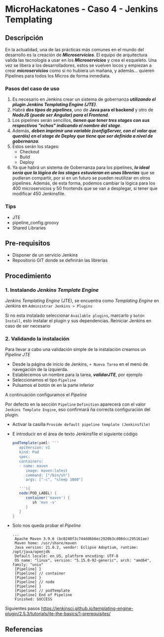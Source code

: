 # MicroHackatones - Caso 4 - Jenkins Templating

## Descripción

En la actualidad, una de las prácticas más comunes en el mundo del desarrollo es la creación de ***Microservicios***. El equipo de arquitectura valida las tecnología a usar en los ***Microservicios*** y crea el esqueleto. Una vez se libera a los desarrolladores, estos se vuelven locos y empiezan a crear ***microservicios*** como si no hubiera un mañana, y además… quieren Pipelines para todos los Micros de forma inmediata.

### Pasos del caso de uso

1. Es necesario en Jenkins crear un sistema de gobernanza ***utilizando el plugin Jenkins Templating Engine (JTE)***.
2. Habrá ***dos tipos de pipelines***, uno de **Java para el backend** y otro de ***NodeJS (puede ser Angular) para el Frontend***.
3. Los pipelines serán sencillos, ***tienen que tener tres stages con sus respectivos "echos" indicando el nombre del stage***.
4. Además, ***deben imprimir una variable (configServer, con el valor que queráis) en el stage de Deploy que tiene que ser definida a nivel de gobernanza***.
5. Estos serán los stages:
   - Checkout
   - Build
   - Deploy
6. Ya que habrá un sistema de Gobernanza para los pipelines, ***lo ideal sería que la lógica de los stages estuvieran en unas librerías*** que se pudieran compartir, por si en un futuro se pueden reutilizar en otros pipelines. Además, de esta forma, podemos cambiar la lógica para los 400 microservicios y 50 frontends que se van a desplegar, si tener que modificar 450 Jenkinsfile.

### Tips

- JTE
- pipeline_config.groovy
- Shared Libraries

## Pre-requisitos

- Disponer de un servicio Jenkins
- Repositorio GIT donde se definirán las librerías

## Procedimiento

### 1. Instalando *Jenkins Template Engine*

*Jenkins Templating Engine* (JTE), se encuentra como *Templating Engine* en Jenkins en `Administrar Jenkins > Plugins`

Si no esta instalado seleccionar `Available plugins`, marcarlo y `botón Install`, esto instalar el plugin y sus dependencias. Reiniciar Jenkins en caso de ser necesario

### 2. Validando la instalación

Para llevar a cabo una validación simple de la instalación  creamos un *Pipeline JTE*

- Desde la página de inicio de Jenkins, `+ Nueva Tarea` en el menú de navegación de la izquierda.
- Establecemos un nombre para la tarea, ***validarJTE***, por ejemplo
- Seleccionamos el tipo `Pipeline`
- Pulsamos el botón `OK`  en la parte inferior

A continuación configuramos el *Pipeline*

Por defecto en la sección `Pipeline` `Definition` aparecerá  con el valor `Jenkins Template Engine`, eso confirmará ña correcta configuración del plugin.

- Activar la casilla `Provide default pipeline template (Jenkinsfile)`
- E introducir en el área de texto Jenkinsfile el siguiente código

   ```GROOVY
   podTemplate(yaml: '''
      apiVersion: v1
      kind: Pod
      spec:
      containers:
      - name: maven
         image: maven:latest
         command: ["/bin/sh"]
         args: ["-c", "sleep 1000"]

      '''){
      node(POD_LABEL) {
         container('maven') {
            sh 'mvn -v'
         }
      }
   }
   ```

- Solo nos queda probar el *Pipeline*

  ```TEXT
  ...
   Apache Maven 3.9.6 (bc0240f3c744dd6b6ec2920b3cd08dcc295161ae)
   Maven home: /usr/share/maven
   Java version: 21.0.2, vendor: Eclipse Adoptium, runtime: /opt/java/openjdk
   Default locale: en_US, platform encoding: UTF-8
   OS name: "linux", version: "5.15.0-92-generic", arch: "amd64", family: "unix"
   [Pipeline] }
   [Pipeline] // container
   [Pipeline] }
   [Pipeline] // node
   [Pipeline] }
   [Pipeline] // podTemplate
   [Pipeline] End of Pipeline
   Finished: SUCCESS
  ```

Siguientes pasos <https://jenkinsci.github.io/templating-engine-plugin/2.5.3/tutorials/jte-the-basics/1-prerequisites/>

## Referencias
